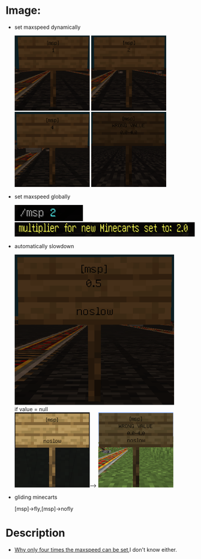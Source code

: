 # Image:

* set maxspeed dynamically

  <img alt="image" height="200" src="../image/1.png" width="200"/>
  <img alt="image" height="200" src="../image/2.png" width="200"/><br>
  <img alt="image" height="200" src="../image/4.png" width="200"/>
  <img alt="image" height="200" src="../image/limit.png" width="200"/><br>

* set maxspeed globally

  <img alt="image" height="43" src="../Image/cmd1.png" width="182"/><br>
  <img alt="image" height="38" src="../Image/cmd2.png" width="757"/><br>

* automatically slowdown

  <img alt="image" height="400" src="../Image/0.5.png" width="425"/><br>
  if value = null <br>
  <img alt="image" height="200" src="../Image/noslow1.png" width="200"/>—>
  <img alt="image" height="200" src="../Image/noslow2.png" width="200"/><br>

* gliding minecarts

  [msp]->fly,[msp]->nofly

# Description

* [Why only four times the maxspeed can be set](https://www.spigotmc.org/threads/increasing-max-speed-of-minecarts.654689),I don't know either.